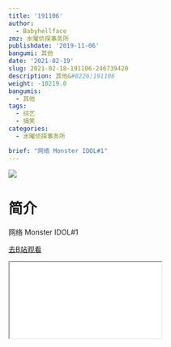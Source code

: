 ```yaml
---
title: '191106'
author:
  - Babyhellface
zmz: 水曜侦探事务所
publishdate: '2019-11-06'
bangumi: 其他
date: '2021-02-19'
slug: 2021-02-18-191106-246739420
description: 其他&#8226;191106
weight: -10219.0
bangumis:
  - 其他
tags:
  - 综艺
  - 搞笑
categories:
  - 水曜侦探事务所

brief: "网络 Monster IDOL#1"
---
```

![](https://raw.githubusercontent.com/tcgriffith/owaraisite/master/static/tmpimg/40a206dc74a6cb3d7709f94fe5a1f84cd2fd7ff7.jpg.480.jpg)
# 简介  
网络
Monster IDOL#1  

[去B站观看](https://www.bilibili.com/video/av246739420/)
<div class ="resp-container"><iframe class="testiframe" src="//player.bilibili.com/player.html?aid=246739420"", scrolling="no", allowfullscreen="true" > </iframe></div> 

